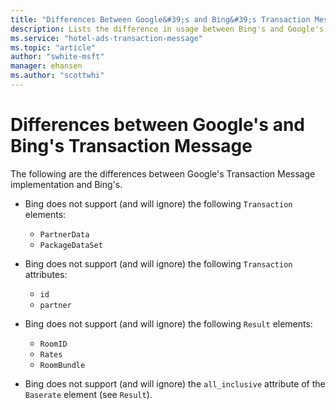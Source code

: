 ```yaml
---
title: "Differences Between Google&#39;s and Bing&#39;s Transaction Message Usage"
description: Lists the difference in usage between Bing's and Google's transaction message.
ms.service: "hotel-ads-transaction-message"
ms.topic: "article"
author: "swhite-msft"
manager: ehansen
ms.author: "scottwhi"
---
```


# Differences between Google's and Bing's Transaction Message

The following are the differences between Google's Transaction Message implementation and Bing's.

- Bing does not support (and will ignore) the following `Transaction` elements:  
  
  - `PartnerData`
  - `PackageDataSet`
  
- Bing does not support (and will ignore) the following `Transaction` attributes:  
  
  - `id`
  - `partner`
  
- Bing does not support (and will ignore) the following `Result` elements:
  
  - `RoomID`
  - `Rates`
  - `RoomBundle`
  
- Bing does not support (and will ignore) the `all_inclusive` attribute of the `Baserate` element (see `Result`).
